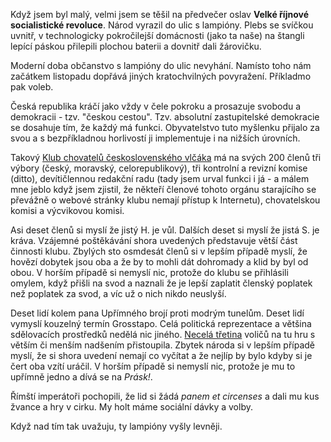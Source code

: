<!-- dcterms:identifier = riderweblog#183 -->
<!-- dcterms:title = Neočekávané souvislosti zanedbaných oslav Velké říjnové socialistické revoluce -->
<!-- dcterms:abstract = Česká republika kráčí jako vždy v čele pokroku a prosazuje svobodu a demokracii - tzv. "českou cestou". Tzv. absolutní zastupitelské demokracie se dosahuje tím, že každý má funkci. Jenom občanstvo to houfně nechápe a zhusta k volbám nechodí. -->
<!-- np9:categoryId = 2 -->
<!-- x4w:category = Lidé a jiná zvěř -->
<!-- np9:authorId = 1 -->
<!-- np9:authorEmail = michal.valasek@altairis.cz -->
<!-- dcterms:creator = Michal Altair Valášek -->
<!-- dcterms:created = 2004-11-07T02:04:35.89+01:00 -->
<!-- dcterms:date = 2004-11-07T02:04:35.89+01:00 -->

Když jsem byl malý, velmi jsem se těšil na předvečer oslav **Velké říjnové socialistické revoluce**. Národ vyrazil do ulic s lampióny. Plebs se svíčkou uvnitř, v technologicky pokročilejší domácnosti (jako ta naše) na štangli lepící páskou přilepili plochou baterii a dovnitř dali žárovičku.

Moderní doba občanstvo s lampióny do ulic nevyhání. Namísto toho nám začátkem listopadu dopřává jiných kratochvilných povyražení. Příkladmo pak voleb.

Česká republika kráčí jako vždy v čele pokroku a prosazuje svobodu a demokracii - tzv. "českou cestou". Tzv. absolutní zastupitelské demokracie se dosahuje tím, že každý má funkci. Obyvatelstvo tuto myšlenku přijalo za svou a s bezpříkladnou horlivostí ji implementuje i na nižších úrovních. 

Takový [Klub chovatelů československého vlčáka](http://www.ceskoslovensky-vlcak.cz/) má na svých 200 členů tři výbory (český, moravský, celorepublikový), tři kontrolní a revizní komise (ditto), devítičlennou redakční radu (tady jsem urval funkci i já - a málem mne jeblo když jsem zjistil, že někteří členové tohoto orgánu starajícího se převážně o webové stránky klubu nemají přístup k Internetu), chovatelskou komisi a výcvikovou komisi.

Asi deset členů si myslí že jistý H. je vůl. Dalších deset si myslí že jistá S. je kráva. Vzájemné poštěkávání shora uvedených představuje větší část činnosti klubu. Zbylých sto osmdesát členů si v lepším případě myslí, že hovězí dobytek jsou oba a že by to mohli dát dohromady a klid by byl od obou. V horším případě si nemyslí nic, protože do klubu se přihlásili omylem, když přišli na svod a naznali že je lepší zaplatit členský poplatek než poplatek za svod, a víc už o nich nikdo neuslyší.

Deset lidí kolem pana Upřímného brojí proti modrým tunelům. Deset lidí vymyslí kouzelný termín Grosstapo. Celá politická reprezentace a většina sdělovacích prostředků nedělá nic jiného. [Necelá třetina](http://www.volby.cz/pls/kz2004/kz4?xjazyk=CZ&xdatum=20041105) voličů na tu hru s větším či menším nadšením přistoupila. Zbytek národa si v lepším případě myslí, že si shora uvedení nemají co vyčítat a že nejlíp by bylo kdyby si je čert oba vzítí uráčil. V horším případě si nemyslí nic, protože je mu to upřímně jedno a dívá se na *Prásk!*.

Římští imperátoři pochopili, že lid si žádá *panem et circenses* a dali mu kus žvance a hry v cirku. My holt máme sociální dávky a volby. 

Když nad tím tak uvažuju, ty lampióny vyšly levněji.